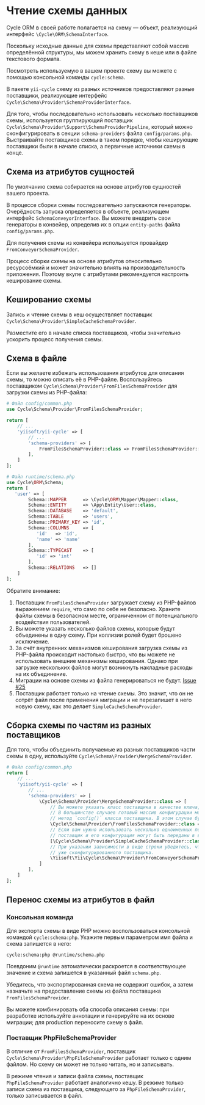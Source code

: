 # Чтение схемы данных

Cycle ORM в своей работе полагается на схему — объект, реализующий интерфейс `\Cycle\ORM\SchemaInterface`.

Поскольку исходные данные для схемы представляют собой массив определённой структуры,
мы можем хранить схему в кеше или в файле текстового формата.

Посмотреть используемую в вашем проекте схему вы можете с помощью консольной команды `cycle:schema`.

В пакете `yii-cycle` схему из разных источников предоставляют разные поставщики, реализующие интерфейс
`Cycle\Schema\Provider\SchemaProviderInterface`.

Для того, чтобы последовательно использовать несколько поставщиков схемы, используется группирующий поставщик
`Cycle\Schema\Provider\Support\SchemaProviderPipeline`, который можно сконфигурировать в секции `schema-providers`
файла `config/params.php`. Выстраивайте поставщиков схемы в таком порядке, чтобы кеширующие поставщики были в начале
списка, а первичные источники схемы в конце.

## Схема из атрибутов сущностей

По умолчанию схема собирается на основе атрибутов сущностей вашего проекта.

В процессе сборки схемы последовательно запускаются генераторы. Очерёдность запуска определяется в объекте,
реализующем интерфейс `SchemaConveyorInterface`. Вы можете внедрить свои генераторы в конвейер, определив их в
опции `entity-paths` файла `config/params.php`.

Для получения схемы из конвейера используется провайдер `FromConveyorSchemaProvider`.

Процесс сборки схемы на основе атрибутов относительно ресурсоёмкий и может значительно влиять на производительность
приложения. Поэтому вкупе с атрибутами рекомендуется настроить кеширование схемы.

## Кеширование схемы

Запись и чтение схемы в кеш осуществляет поставщик `Cycle\Schema\Provider\SimpleCacheSchemaProvider`.

Разместите его в начале списка поставщиков, чтобы значительно ускорить процесс получения схемы.

## Схема в файле

Если вы желаете избежать использования атрибутов для описания схемы, то можно описать её в PHP-файле.
Воспользуйтесь поставщиком `Cycle\Schema\Provider\FromFilesSchemaProvider` для загрузки схемы из PHP-файла:

```php
# Файл config/common.php
use Cycle\Schema\Provider\FromFilesSchemaProvider;

return [
    // ...
    'yiisoft/yii-cycle' => [
        // ...
        'schema-providers' => [
            FromFilesSchemaProvider::class => FromFilesSchemaProvider::config(fiels: ['@runtime/schema.php']),
        ],
    ]
];
```

```php
# Файл runtime/schema.php
use Cycle\ORM\Schema;
return [
   'user' => [
        Schema::MAPPER      => \Cycle\ORM\Mapper\Mapper::class,
        Schema::ENTITY      => \App\Entity\User::class,
        Schema::DATABASE    => 'default',
        Schema::TABLE       => 'users',
        Schema::PRIMARY_KEY => 'id',
        Schema::COLUMNS     => [
           'id'   => 'id',
           'name' => 'name'
        ],
        Schema::TYPECAST    => [
           'id' => 'int'
        ],
        Schema::RELATIONS   => []
    ]
];
```

Обратите внимание:

1. Поставщик `FromFilesSchemaProvider` загружает схему из PHP-файлов выражением `require`, что само по себе
   не безопасно. Храните файлы схемы в безопасном месте, ограниченном от потенциального воздействия пользователей.
2. Вы можете указать несколько файлов схемы, которые будут объединены в одну схему. При коллизии ролей будет
   брошено исключение.
3. За счёт внутренних механизмов кеширования загрузка схемы из PHP-файла происходит настолько быстро, что вы можете
   не использовать внешние механизмы кеширования. Однако при загрузке нескольких файлов могут возникнуть накладные
   расходы на их объединение.
4. Миграции на основе схемы из файла генерироваться не будут. [Issue #25](https://github.com/yiisoft/yii-cycle/issues/25)
5. Поставщик работает только на чтение схемы. Это значит, что он не сотрёт файл после применения миграции и
   не перезапишет в него новую схему, как это делает `SimpleCacheSchemaProvider`.

## Сборка схемы по частям из разных поставщиков

Для того, чтобы объединить получаемые из разных поставщиков части схемы в одну, используйте `Cycle\Schema\Provider\MergeSchemaProvider`.

```php
# Файл config/common.php
return [
    // ...
    'yiisoft/yii-cycle' => [
        // ...
        'schema-providers' => [
            \Cycle\Schema\Provider\MergeSchemaProvider::class => [
                // Вы можете указать класс поставщика в качестве ключа, а конфигурацию в качестве значения.
                // В большинстве случаев готовый массив конфигурации можно получить через статический
                // метод `config()` класса поставщика. В этом случае будут доступны подсказки в IDE.
                \Cycle\Schema\Provider\FromFilesSchemaProvider::class => ['files' => ['@src/schema.php']],
                // Если вам нужно использовать несколько одноименных поставщиков схемы,
                // поставщик и его конфигурация могут быть переданы в виде массива из двух элементов.
                [\Cycle\Schema\Provider\SimpleCacheSchemaProvider::class, ['key' => 'cycle-schema']],
                // При указании зависимости в виде строки убедитесь, что контейнер предоставит
                // уже сконфигурированного поставщика.
                \Yiisoft\Yii\Cycle\Schema\Provider\FromConveyorSchemaProvider::class,
            ]
        ],
    ]
];
```

## Перенос схемы из атрибутов в файл

### Консольная команда

Для экспорта схемы в виде PHP можно воспользоваться консольной командой `cycle:schema:php`.
Укажите первым параметром имя файла и схема запишется в него:

```shell
cycle:schema:php @runtime/schema.php
```

Псевдоним `@runtime` автоматически раскроется в соответствующее значение и схема запишется в указанный
файл `schema.php`.

Убедитесь, что экспортированная схема не содержит ошибок, а затем назначьте на предоставление схемы из файла
поставщика `FromFilesSchemaProvider`.

Вы можете комбинировать оба способа описания схемы: при разработке используйте аннотации и генерируйте на их основе
миграции; для production переносите схему в файл.

### Поставщик PhpFileSchemaProvider

В отличие от `FromFilesSchemaProvider`, поставщик `Cycle\Schema\Provider\PhpFileSchemaProvider` работает только с одним
файлом. Но схему он может не только читать, но и записывать.

В режиме чтения и записи файла схемы, поставщик `PhpFileSchemaProvider` работает аналогично кешу. В режиме только записи
схема из поставщика, следующего за `PhpFileSchemaProvider`, только записывается в файл.
